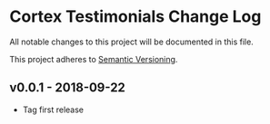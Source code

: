 # Cortex Testimonials Change Log

All notable changes to this project will be documented in this file.

This project adheres to [Semantic Versioning](CONTRIBUTING.md).


## v0.0.1 - 2018-09-22
- Tag first release

